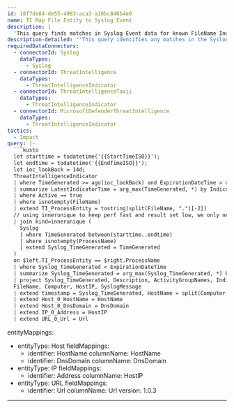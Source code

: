 ```yaml
---
id: 18f7de84-de55-4983-aca3-a18bc846b4e0
name: TI Map File Entity to Syslog Event
description: |
  'This query finds matches in Syslog Event data for known FileName Indicators of Compromise from Threat Intelligence sources. FileName matches may produce false positives, so use this for hunting rather than real-time detection.'
description-detailed: "'This query identifies any matches in the Syslog Event data that correspond to any known FileName Indicators of Compromise (IOC) from Threat Intelligence (TI) sources. \nSince file name matches may produce a significant amount of false positives, it is recommended to use this query for hunting purposes rather than for real-time detection.'\n"
requiredDataConnectors:
  - connectorId: Syslog
    dataTypes:
      - Syslog
  - connectorId: ThreatIntelligence
    dataTypes:
      - ThreatIntelligenceIndicator
  - connectorId: ThreatIntelligenceTaxii
    dataTypes:
      - ThreatIntelligenceIndicator
  - connectorId: MicrosoftDefenderThreatIntelligence
    dataTypes:
      - ThreatIntelligenceIndicator
tactics:
  - Impact
query: |-
  ```kusto
  let starttime = todatetime('{{StartTimeISO}}');
  let endtime = todatetime('{{EndTimeISO}}');
  let ioc_lookBack = 14d;
  ThreatIntelligenceIndicator
  | where TimeGenerated >= ago(ioc_lookBack) and ExpirationDateTime > now()
  | summarize LatestIndicatorTime = arg_max(TimeGenerated, *) by IndicatorId
  | where Active == true
  | where isnotempty(FileName)
  | extend TI_ProcessEntity = tostring(split(FileName, ".")[-2])
  // using innerunique to keep perf fast and result set low, we only need one match to indicate potential malicious activity that needs to be investigated
  | join kind=innerunique (
    Syslog
    | where TimeGenerated between(starttime..endtime)
    | where isnotempty(ProcessName)
    | extend Syslog_TimeGenerated = TimeGenerated
  )
  on $left.TI_ProcessEntity == $right.ProcessName
  | where Syslog_TimeGenerated < ExpirationDateTime
  | summarize Syslog_TimeGenerated = arg_max(Syslog_TimeGenerated, *) by IndicatorId, ProcessName
  | project Syslog_TimeGenerated, Description, ActivityGroupNames, IndicatorId, ThreatType, Url, ExpirationDateTime, ConfidenceScore,
  FileName, Computer, HostIP, SyslogMessage
  | extend timestamp = Syslog_TimeGenerated, HostName = split(Computer, '.', 0)[0], DnsDomain = strcat_array(array_slice(split(Computer, '.'), 1, -1), '.')
  | extend Host_0_HostName = HostName
  | extend Host_0_DnsDomain = DnsDomain
  | extend IP_0_Address = HostIP
  | extend URL_0_Url = Url
  ```
entityMappings:
  - entityType: Host
    fieldMappings:
      - identifier: HostName
        columnName: HostName
      - identifier: DnsDomain
        columnName: DnsDomain
  - entityType: IP
    fieldMappings:
      - identifier: Address
        columnName: HostIP
  - entityType: URL
    fieldMappings:
      - identifier: Url
        columnName: Url
version: 1.0.3
---
```


